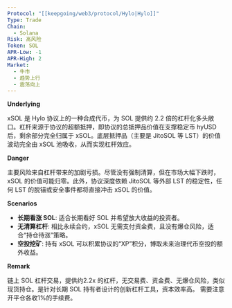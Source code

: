 ```yaml
---
Protocol: "[[keepgoing/web3/protocol/Hylo|Hylo]]"
Type: Trade
Chain:
  - Solana
Risk: 高风险
Token: SOL
APR-Low: -1
APR-High: 2
Market:
  - 牛市
  - 趋势上行
  - 震荡向上
---
```

**Underlying**

xSOL 是 Hylo 协议上的一种合成代币，为 SOL 提供约 2.2 倍的杠杆化多头敞口。杠杆来源于协议的超额抵押，即协议的总抵押品价值在支撑稳定币 hyUSD 后，剩余部分完全归属于 xSOL。底层抵押品（主要是 JitoSOL 等 LST）的价值波动完全由 xSOL 池吸收，从而实现杠杆效应。

**Danger**

主要风险来自杠杆带来的加剧亏损。尽管没有强制清算，但在市场大幅下跌时，xSOL 的价值可能归零。此外，协议深度依赖 JitoSOL 等外部 LST 的稳定性，任何 LST 的脱锚或安全事件都将直接冲击 xSOL 的价值。

**Scenarios**

- **长期看涨 SOL**: 适合长期看好 SOL 并希望放大收益的投资者。
- **无清算杠杆**: 相比永续合约，xSOL 无需支付资金费，且没有爆仓风险，适合“持仓待涨”策略。
- **空投挖矿**: 持有 xSOL 可以积累协议的“XP”积分，博取未来治理代币空投的额外收益。

**Remark**

链上 SOL 杠杆交易，提供约2.2x 的杠杆，无交易费、资金费、无爆仓风险，类似现货持仓。是针对长期 SOL 持有者设计的创新杠杆工具，资本效率高。
需要注意开平仓各收1%的手续费。